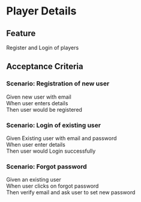 # Player Details

## Feature

Register and Login of players

## Acceptance Criteria

### Scenario: Registration of new user

Given new user with email  
When user enters details  
Then user would  be registered

### Scenario: Login of existing user

Given Existing user with email and password  
When user enter details  
Then user would Login successfully

### Scenario: Forgot password

Given an existing user  
When user clicks on forgot password  
Then verify email and ask user to set new password
